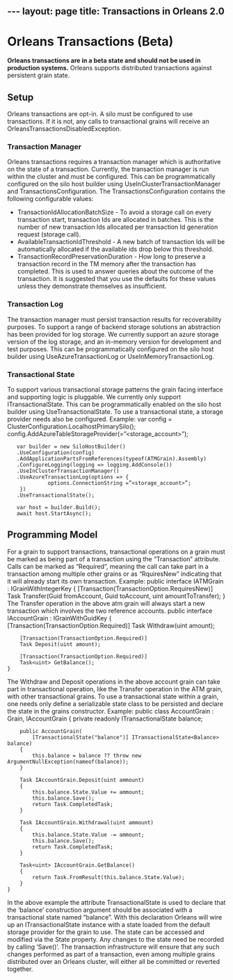 __---__
layout: page
title: Transactions in Orleans 2.0
---

# Orleans Transactions (Beta)
__Orleans transactions are in a beta state and should not be used in production systems.__
Orleans supports distributed transactions against persistent grain state.
## Setup
Orleans transactions are opt-in.  A silo must be configured to use transactions.  If it is not, any calls to transactional grains will receive an OrleansTransactionsDisabledException.
### Transaction Manager
Orleans transactions requires a transaction manager which is authoritative on the state of a transaction.  Currently, the transaction manager is run within the cluster and must be configured.  This can be programmatically configured on the silo host builder using UseInClusterTransactionManager and TransactionsConfiguration.
The TransactionsConfiguration contains the following configurable values:
* TransactionIdAllocationBatchSize - To avoid a storage call on every transaction start, transaction Ids are allocated in batches. This is the number of new transaction Ids allocated per transaction Id generation request (storage call).
* AvailableTransactionIdThreshold - A new batch of transaction Ids will be automatically allocated if the available ids drop below this threshold.
* TransactionRecordPreservationDuration - How long to preserve a transaction record in the TM memory after the transaction has completed.  This is used to answer queries about the outcome of the transaction.
It is suggested that you use the defaults for these values unless they demonstrate themselves as insufficient.
### Transaction Log
The transaction manager must persist transaction results for recoverability purposes.  To support a range of backend storage solutions an abstraction has been provided for log storage.  We currently support an azure storage version of the log storage, and an in-memory version for development and test purposes.  This can be programmatically configured on the silo host builder using UseAzureTransactionLog or UseInMemoryTransactionLog.
### Transactional State
To support various transactional storage patterns the grain facing interface and supporting logic is pluggable.  We currently only support ITransactionalState.  This can be programmatically enabled on the silo host builder using UseTransactionalState.  To use a transactional state, a storage provider needs also be configured.
Example:
       var config = ClusterConfiguration.LocalhostPrimarySilo();
       config.AddAzureTableStorageProvider(=”<storage_account>”);

       var builder = new SiloHostBuilder()
       .UseConfiguration(config)
       .AddApplicationPartsFromReferences(typeof(ATMGrain).Assembly)
       .ConfigureLogging(logging => logging.AddConsole())
       .UseInClusterTransactionManager()
       .UseAzureTransactionLog(options => {
                 options.ConnectionString =”<storage_account>”;
        }) 
       .UseTransactionalState();

       var host = builder.Build();
       await host.StartAsync();
## Programming Model
For a grain to support transactions, transactional operations on a grain must be marked as being part of a transaction using the “Transaction” attribute.  Calls can be marked as “Required”, meaning the call can take part in a transaction among multiple other grains or as “RquiresNew” indicating that it will already start its own transaction.
Example:
    public interface IATMGrain : IGrainWithIntegerKey
    {
        [Transaction(TransactionOption.RequiresNew)]
        Task Transfer(Guid fromAccount, Guid toAccount, uint amountToTransfer);
    }
The Transfer operation in the above atm grain will always start a new transaction which involves the two reference accounts.
    public interface IAccountGrain : IGrainWithGuidKey
    {
        [Transaction(TransactionOption.Required)]
        Task Withdraw(uint amount);

        [Transaction(TransactionOption.Required)]
        Task Deposit(uint amount);

        [Transaction(TransactionOption.Required)]
        Task<uint> GetBalance();
    }
The Withdraw and Deposit operations in the above account grain can take part in transactional operation, like the Transfer operation in the ATM grain, with other transactional grains.
To use a transactional state within a grain, one needs only define a serializable state class to be persisted and declare the state in the grains constructor.
Example:
    public class AccountGrain : Grain, IAccountGrain
    {
        private readonly ITransactionalState<Balance> balance;

        public AccountGrain(
            [TransactionalState("balance")] ITransactionalState<Balance> balance)
        {
            this.balance = balance ?? throw new ArgumentNullException(nameof(balance));
        }

        Task IAccountGrain.Deposit(uint ammount)
        {
            this.balance.State.Value += ammount;
            this.balance.Save();
            return Task.CompletedTask;
        }

        Task IAccountGrain.Withdrawal(uint ammount)
        {
            this.balance.State.Value -= ammount;
            this.balance.Save();
            return Task.CompletedTask;
        }

        Task<uint> IAccountGrain.GetBalance()
        {
            return Task.FromResult(this.balance.State.Value);
        }
    }

In the above example the attribute TransactionalState is used to declare that the ‘balance’ construction argument should be associated with a transactional state named “balance”.  With this declaration Orleans will wire up an ITransactionalState<Balance> instance with a state loaded from the default storage provider for the grain to use.  The state can be accessed and modified via the State property.  Any changes to the state need be recorded by calling ‘Save()’.  The transaction infrastructure will ensure that any such changes performed as part of a transaction, even among multiple grains distributed over an Orleans cluster, will either all be committed or reverted together.

